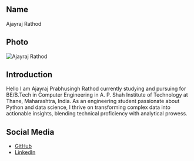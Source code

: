 ## Name
Ajayraj Rathod

## Photo
![Ajayraj Rathod](https://link-to-your-photo.jpg)

## Introduction
Hello I am Ajayraj Prabhusingh Rathod currently studying and pursuing for BE/B.Tech in Computer Engineering in A. P. Shah Institute of Technology at Thane, Maharashtra, India. As an engineering student passionate about Python and data science, I thrive on transforming complex data into actionable insights, blending technical proficiency with analytical prowess.

## Social Media
- [GitHub](https://github.com/ajayrajrthd)
- [LinkedIn](https://www.linkedin.com/in/ajayraj-rathod-b72996248/)
